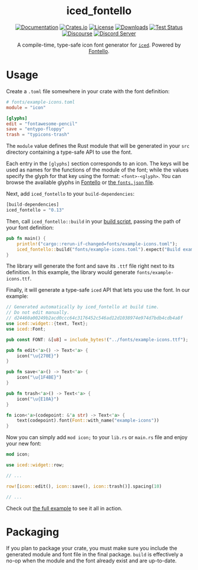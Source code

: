 <div align="center">

# iced_fontello

[![Documentation](https://docs.rs/iced_fontello/badge.svg)](https://docs.rs/iced_fontello)
[![Crates.io](https://img.shields.io/crates/v/iced_fontello.svg)](https://crates.io/crates/iced_fontello)
[![License](https://img.shields.io/crates/l/iced_fontello.svg)](https://github.com/hecrj/iced_fontello/blob/master/LICENSE)
[![Downloads](https://img.shields.io/crates/d/iced_fontello.svg)](https://crates.io/crates/iced_fontello)
[![Test Status](https://img.shields.io/github/actions/workflow/status/hecrj/iced_fontello/test.yml?branch=master&event=push&label=test)](https://github.com/hecrj/iced_fontello/actions)
[![Discourse](https://img.shields.io/badge/dynamic/json?url=https%3A%2F%2Fdiscourse.iced.rs%2Fsite%2Fstatistics.json&query=%24.users_count&suffix=%20users&label=discourse&color=5e7ce2)](https://discourse.iced.rs/)
[![Discord Server](https://img.shields.io/discord/628993209984614400?label=&labelColor=6A7EC2&logo=discord&logoColor=ffffff&color=7389D8)](https://discord.gg/3xZJ65GAhd)

A compile-time, type-safe icon font generator for [`iced`].
Powered by [Fontello].

[`iced`]: https://github.com/iced-rs/iced
[Fontello]: https://github.com/fontello/fontello

</div>

# Usage
Create a `.toml` file somewhere in your crate with the font definition:

```toml
# fonts/example-icons.toml
module = "icon"

[glyphs]
edit = "fontawesome-pencil"
save = "entypo-floppy"
trash = "typicons-trash"
```

The `module` value defines the Rust module that will be generated in your `src`
directory containing a type-safe API to use the font.

Each entry in the `[glyphs]` section corresponds to an icon. The keys will be
used as names for the functions of the module of the font; while the values
specify the glyph for that key using the format: `<font>-<glyph>`. You can browse
the available glyphs in [Fontello] or [the `fonts.json` file](fonts.json).

Next, add `iced_fontello` to your `build-dependencies`:

```rust
[build-dependencies]
iced_fontello = "0.13"
```

Then, call `iced_fontello::build` in your [build script](https://doc.rust-lang.org/cargo/reference/build-scripts.html),
passing the path of your font definition:

```rust
pub fn main() {
    println!("cargo::rerun-if-changed=fonts/example-icons.toml");
    iced_fontello::build("fonts/example-icons.toml").expect("Build example-icons font");
}
```

The library will generate the font and save its `.ttf` file right next to its definition.
In this example, the library would generate `fonts/example-icons.ttf`.

Finally, it will generate a type-safe `iced` API that lets you use the font. In our example:

```rust
// Generated automatically by iced_fontello at build time.
// Do not edit manually.
// d24460a00249b2acd0ccc64c3176452c546ad12d1038974e974d7bdb4cdb4a8f
use iced::widget::{text, Text};
use iced::Font;

pub const FONT: &[u8] = include_bytes!("../fonts/example-icons.ttf");

pub fn edit<'a>() -> Text<'a> {
    icon("\u{270E}")
}

pub fn save<'a>() -> Text<'a> {
    icon("\u{1F4BE}")
}

pub fn trash<'a>() -> Text<'a> {
    icon("\u{E10A}")
}

fn icon<'a>(codepoint: &'a str) -> Text<'a> {
    text(codepoint).font(Font::with_name("example-icons"))
}
```

Now you can simply add `mod icon;` to your `lib.rs` or `main.rs` file and enjoy your new font:

```rust
mod icon;

use iced::widget::row;

// ...

row![icon::edit(), icon::save(), icon::trash()].spacing(10)

// ...
```

Check out [the full example](example) to see it all in action.

# Packaging
If you plan to package your crate, you must make sure you include the generated module
and font file in the final package. `build` is effectively a no-op when the module and
the font already exist and are up-to-date.
